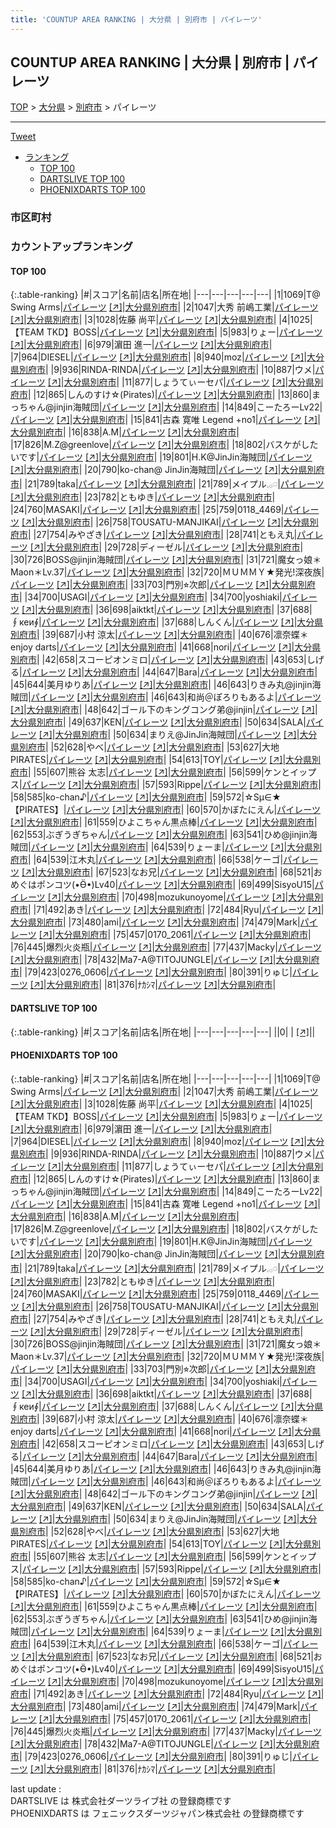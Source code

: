 ```yaml
---
title: 'COUNTUP AREA RANKING | 大分県 | 別府市 | パイレーツ'
---
```

## COUNTUP AREA RANKING | 大分県 | 別府市 | パイレーツ

[TOP](/darts/rank/) > [大分県](/darts/rank/大分県/) > [別府市](/darts/rank/大分県/別府市/) > パイレーツ

___

<a href="https://twitter.com/share?ref_src=twsrc%5Etfw" data-text="COUNTUP AREA RANKING | 大分県別府市パイレーツ" class="twitter-share-button" data-hashtags="DARTSLIVE,PHOENIXDARTS,darts,ダーツ" data-show-count="false">Tweet</a>

* [ランキング](#カウントアップランキング)
    * [TOP 100](#top-100)
    * [DARTSLIVE TOP 100](#dartslive-top-100)
    * [PHOENIXDARTS TOP 100](#phoenixdarts-top-100)

### 市区町村

<ul>

</ul>

### カウントアップランキング

#### TOP 100



{:.table-ranking}
|#|スコア|名前|店名|所在地|
|---|---|---|---|---|
|1|1069|<span class="rank-name-pd">T@ Swing Arms</span>|<a href="/darts/rank/shops/8007.html">パイレーツ</a> <a href="https://vs.phoenixdarts.com/jp/shop/shopDetailInfo/s_8007?s_seq=8007">[↗]</a>|<a href="/darts/rank/大分県/別府市">大分県別府市</a>|
|2|1047|<span class="rank-name-pd">大秀  前嶋工業</span>|<a href="/darts/rank/shops/8007.html">パイレーツ</a> <a href="https://vs.phoenixdarts.com/jp/shop/shopDetailInfo/s_8007?s_seq=8007">[↗]</a>|<a href="/darts/rank/大分県/別府市">大分県別府市</a>|
|3|1028|<span class="rank-name-pd">佐藤 尚平</span>|<a href="/darts/rank/shops/8007.html">パイレーツ</a> <a href="https://vs.phoenixdarts.com/jp/shop/shopDetailInfo/s_8007?s_seq=8007">[↗]</a>|<a href="/darts/rank/大分県/別府市">大分県別府市</a>|
|4|1025|<span class="rank-name-pd">【TEAM TKD】BOSS</span>|<a href="/darts/rank/shops/8007.html">パイレーツ</a> <a href="https://vs.phoenixdarts.com/jp/shop/shopDetailInfo/s_8007?s_seq=8007">[↗]</a>|<a href="/darts/rank/大分県/別府市">大分県別府市</a>|
|5|983|<span class="rank-name-pd">りょー</span>|<a href="/darts/rank/shops/8007.html">パイレーツ</a> <a href="https://vs.phoenixdarts.com/jp/shop/shopDetailInfo/s_8007?s_seq=8007">[↗]</a>|<a href="/darts/rank/大分県/別府市">大分県別府市</a>|
|6|979|<span class="rank-name-pd"><span class="pro-icon-pd"></span>濵田 進一</span>|<a href="/darts/rank/shops/8007.html">パイレーツ</a> <a href="https://vs.phoenixdarts.com/jp/shop/shopDetailInfo/s_8007?s_seq=8007">[↗]</a>|<a href="/darts/rank/大分県/別府市">大分県別府市</a>|
|7|964|<span class="rank-name-pd">DIESEL</span>|<a href="/darts/rank/shops/8007.html">パイレーツ</a> <a href="https://vs.phoenixdarts.com/jp/shop/shopDetailInfo/s_8007?s_seq=8007">[↗]</a>|<a href="/darts/rank/大分県/別府市">大分県別府市</a>|
|8|940|<span class="rank-name-pd">moz</span>|<a href="/darts/rank/shops/8007.html">パイレーツ</a> <a href="https://vs.phoenixdarts.com/jp/shop/shopDetailInfo/s_8007?s_seq=8007">[↗]</a>|<a href="/darts/rank/大分県/別府市">大分県別府市</a>|
|9|936|<span class="rank-name-pd">RINDA-RINDA</span>|<a href="/darts/rank/shops/8007.html">パイレーツ</a> <a href="https://vs.phoenixdarts.com/jp/shop/shopDetailInfo/s_8007?s_seq=8007">[↗]</a>|<a href="/darts/rank/大分県/別府市">大分県別府市</a>|
|10|887|<span class="rank-name-pd">ウメ</span>|<a href="/darts/rank/shops/8007.html">パイレーツ</a> <a href="https://vs.phoenixdarts.com/jp/shop/shopDetailInfo/s_8007?s_seq=8007">[↗]</a>|<a href="/darts/rank/大分県/別府市">大分県別府市</a>|
|11|877|<span class="rank-name-pd">しょうてぃーセパ</span>|<a href="/darts/rank/shops/8007.html">パイレーツ</a> <a href="https://vs.phoenixdarts.com/jp/shop/shopDetailInfo/s_8007?s_seq=8007">[↗]</a>|<a href="/darts/rank/大分県/別府市">大分県別府市</a>|
|12|865|<span class="rank-name-pd">しんのすけ☆(Pirates)</span>|<a href="/darts/rank/shops/8007.html">パイレーツ</a> <a href="https://vs.phoenixdarts.com/jp/shop/shopDetailInfo/s_8007?s_seq=8007">[↗]</a>|<a href="/darts/rank/大分県/別府市">大分県別府市</a>|
|13|860|<span class="rank-name-pd">まっちゃん@jinjin海賊団</span>|<a href="/darts/rank/shops/8007.html">パイレーツ</a> <a href="https://vs.phoenixdarts.com/jp/shop/shopDetailInfo/s_8007?s_seq=8007">[↗]</a>|<a href="/darts/rank/大分県/別府市">大分県別府市</a>|
|14|849|<span class="rank-name-pd">こーたろーLv22</span>|<a href="/darts/rank/shops/8007.html">パイレーツ</a> <a href="https://vs.phoenixdarts.com/jp/shop/shopDetailInfo/s_8007?s_seq=8007">[↗]</a>|<a href="/darts/rank/大分県/別府市">大分県別府市</a>|
|15|841|<span class="rank-name-pd">古森 寛唯  Legend +no1</span>|<a href="/darts/rank/shops/8007.html">パイレーツ</a> <a href="https://vs.phoenixdarts.com/jp/shop/shopDetailInfo/s_8007?s_seq=8007">[↗]</a>|<a href="/darts/rank/大分県/別府市">大分県別府市</a>|
|16|838|<span class="rank-name-pd">A.M</span>|<a href="/darts/rank/shops/8007.html">パイレーツ</a> <a href="https://vs.phoenixdarts.com/jp/shop/shopDetailInfo/s_8007?s_seq=8007">[↗]</a>|<a href="/darts/rank/大分県/別府市">大分県別府市</a>|
|17|826|<span class="rank-name-pd">M.Z@greenlove</span>|<a href="/darts/rank/shops/8007.html">パイレーツ</a> <a href="https://vs.phoenixdarts.com/jp/shop/shopDetailInfo/s_8007?s_seq=8007">[↗]</a>|<a href="/darts/rank/大分県/別府市">大分県別府市</a>|
|18|802|<span class="rank-name-pd">バスケがしたいです</span>|<a href="/darts/rank/shops/8007.html">パイレーツ</a> <a href="https://vs.phoenixdarts.com/jp/shop/shopDetailInfo/s_8007?s_seq=8007">[↗]</a>|<a href="/darts/rank/大分県/別府市">大分県別府市</a>|
|19|801|<span class="rank-name-pd">H.K@JinJin海賊団</span>|<a href="/darts/rank/shops/8007.html">パイレーツ</a> <a href="https://vs.phoenixdarts.com/jp/shop/shopDetailInfo/s_8007?s_seq=8007">[↗]</a>|<a href="/darts/rank/大分県/別府市">大分県別府市</a>|
|20|790|<span class="rank-name-pd">ko-chan@ JinJin海賊団</span>|<a href="/darts/rank/shops/8007.html">パイレーツ</a> <a href="https://vs.phoenixdarts.com/jp/shop/shopDetailInfo/s_8007?s_seq=8007">[↗]</a>|<a href="/darts/rank/大分県/別府市">大分県別府市</a>|
|21|789|<span class="rank-name-pd">taka</span>|<a href="/darts/rank/shops/8007.html">パイレーツ</a> <a href="https://vs.phoenixdarts.com/jp/shop/shopDetailInfo/s_8007?s_seq=8007">[↗]</a>|<a href="/darts/rank/大分県/別府市">大分県別府市</a>|
|21|789|<span class="rank-name-pd">メイプル𓈒𓂂𓏸</span>|<a href="/darts/rank/shops/8007.html">パイレーツ</a> <a href="https://vs.phoenixdarts.com/jp/shop/shopDetailInfo/s_8007?s_seq=8007">[↗]</a>|<a href="/darts/rank/大分県/別府市">大分県別府市</a>|
|23|782|<span class="rank-name-pd">ともゆき</span>|<a href="/darts/rank/shops/8007.html">パイレーツ</a> <a href="https://vs.phoenixdarts.com/jp/shop/shopDetailInfo/s_8007?s_seq=8007">[↗]</a>|<a href="/darts/rank/大分県/別府市">大分県別府市</a>|
|24|760|<span class="rank-name-pd">MASAKI</span>|<a href="/darts/rank/shops/8007.html">パイレーツ</a> <a href="https://vs.phoenixdarts.com/jp/shop/shopDetailInfo/s_8007?s_seq=8007">[↗]</a>|<a href="/darts/rank/大分県/別府市">大分県別府市</a>|
|25|759|<span class="rank-name-pd">0118_4469</span>|<a href="/darts/rank/shops/8007.html">パイレーツ</a> <a href="https://vs.phoenixdarts.com/jp/shop/shopDetailInfo/s_8007?s_seq=8007">[↗]</a>|<a href="/darts/rank/大分県/別府市">大分県別府市</a>|
|26|758|<span class="rank-name-pd">TOUSATU-MANJIKAI</span>|<a href="/darts/rank/shops/8007.html">パイレーツ</a> <a href="https://vs.phoenixdarts.com/jp/shop/shopDetailInfo/s_8007?s_seq=8007">[↗]</a>|<a href="/darts/rank/大分県/別府市">大分県別府市</a>|
|27|754|<span class="rank-name-pd">みやざき</span>|<a href="/darts/rank/shops/8007.html">パイレーツ</a> <a href="https://vs.phoenixdarts.com/jp/shop/shopDetailInfo/s_8007?s_seq=8007">[↗]</a>|<a href="/darts/rank/大分県/別府市">大分県別府市</a>|
|28|741|<span class="rank-name-pd">ともえ丸</span>|<a href="/darts/rank/shops/8007.html">パイレーツ</a> <a href="https://vs.phoenixdarts.com/jp/shop/shopDetailInfo/s_8007?s_seq=8007">[↗]</a>|<a href="/darts/rank/大分県/別府市">大分県別府市</a>|
|29|728|<span class="rank-name-pd">ディーゼル</span>|<a href="/darts/rank/shops/8007.html">パイレーツ</a> <a href="https://vs.phoenixdarts.com/jp/shop/shopDetailInfo/s_8007?s_seq=8007">[↗]</a>|<a href="/darts/rank/大分県/別府市">大分県別府市</a>|
|30|726|<span class="rank-name-pd">BOSS@jinjin海賊団</span>|<a href="/darts/rank/shops/8007.html">パイレーツ</a> <a href="https://vs.phoenixdarts.com/jp/shop/shopDetailInfo/s_8007?s_seq=8007">[↗]</a>|<a href="/darts/rank/大分県/別府市">大分県別府市</a>|
|31|721|<span class="rank-name-pd">魔女っ娘＊Maon＊Lv.37</span>|<a href="/darts/rank/shops/8007.html">パイレーツ</a> <a href="https://vs.phoenixdarts.com/jp/shop/shopDetailInfo/s_8007?s_seq=8007">[↗]</a>|<a href="/darts/rank/大分県/別府市">大分県別府市</a>|
|32|720|<span class="rank-name-pd">ＭＵＭＭＹ★発光!深夜族</span>|<a href="/darts/rank/shops/8007.html">パイレーツ</a> <a href="https://vs.phoenixdarts.com/jp/shop/shopDetailInfo/s_8007?s_seq=8007">[↗]</a>|<a href="/darts/rank/大分県/別府市">大分県別府市</a>|
|33|703|<span class="rank-name-pd">門別⭐︎次郎</span>|<a href="/darts/rank/shops/8007.html">パイレーツ</a> <a href="https://vs.phoenixdarts.com/jp/shop/shopDetailInfo/s_8007?s_seq=8007">[↗]</a>|<a href="/darts/rank/大分県/別府市">大分県別府市</a>|
|34|700|<span class="rank-name-pd">USAGI</span>|<a href="/darts/rank/shops/8007.html">パイレーツ</a> <a href="https://vs.phoenixdarts.com/jp/shop/shopDetailInfo/s_8007?s_seq=8007">[↗]</a>|<a href="/darts/rank/大分県/別府市">大分県別府市</a>|
|34|700|<span class="rank-name-pd">yoshiaki</span>|<a href="/darts/rank/shops/8007.html">パイレーツ</a> <a href="https://vs.phoenixdarts.com/jp/shop/shopDetailInfo/s_8007?s_seq=8007">[↗]</a>|<a href="/darts/rank/大分県/別府市">大分県別府市</a>|
|36|698|<span class="rank-name-pd">aiktkt</span>|<a href="/darts/rank/shops/8007.html">パイレーツ</a> <a href="https://vs.phoenixdarts.com/jp/shop/shopDetailInfo/s_8007?s_seq=8007">[↗]</a>|<a href="/darts/rank/大分県/別府市">大分県別府市</a>|
|37|688|<span class="rank-name-pd">∮кеи∮</span>|<a href="/darts/rank/shops/8007.html">パイレーツ</a> <a href="https://vs.phoenixdarts.com/jp/shop/shopDetailInfo/s_8007?s_seq=8007">[↗]</a>|<a href="/darts/rank/大分県/別府市">大分県別府市</a>|
|37|688|<span class="rank-name-pd">しんくん</span>|<a href="/darts/rank/shops/8007.html">パイレーツ</a> <a href="https://vs.phoenixdarts.com/jp/shop/shopDetailInfo/s_8007?s_seq=8007">[↗]</a>|<a href="/darts/rank/大分県/別府市">大分県別府市</a>|
|39|687|<span class="rank-name-pd">小村 涼太</span>|<a href="/darts/rank/shops/8007.html">パイレーツ</a> <a href="https://vs.phoenixdarts.com/jp/shop/shopDetailInfo/s_8007?s_seq=8007">[↗]</a>|<a href="/darts/rank/大分県/別府市">大分県別府市</a>|
|40|676|<span class="rank-name-pd">凛奈蝶＊enjoy darts</span>|<a href="/darts/rank/shops/8007.html">パイレーツ</a> <a href="https://vs.phoenixdarts.com/jp/shop/shopDetailInfo/s_8007?s_seq=8007">[↗]</a>|<a href="/darts/rank/大分県/別府市">大分県別府市</a>|
|41|668|<span class="rank-name-pd">nori</span>|<a href="/darts/rank/shops/8007.html">パイレーツ</a> <a href="https://vs.phoenixdarts.com/jp/shop/shopDetailInfo/s_8007?s_seq=8007">[↗]</a>|<a href="/darts/rank/大分県/別府市">大分県別府市</a>|
|42|658|<span class="rank-name-pd">スコーピオンミロ</span>|<a href="/darts/rank/shops/8007.html">パイレーツ</a> <a href="https://vs.phoenixdarts.com/jp/shop/shopDetailInfo/s_8007?s_seq=8007">[↗]</a>|<a href="/darts/rank/大分県/別府市">大分県別府市</a>|
|43|653|<span class="rank-name-pd">しげる</span>|<a href="/darts/rank/shops/8007.html">パイレーツ</a> <a href="https://vs.phoenixdarts.com/jp/shop/shopDetailInfo/s_8007?s_seq=8007">[↗]</a>|<a href="/darts/rank/大分県/別府市">大分県別府市</a>|
|44|647|<span class="rank-name-pd">Bara</span>|<a href="/darts/rank/shops/8007.html">パイレーツ</a> <a href="https://vs.phoenixdarts.com/jp/shop/shopDetailInfo/s_8007?s_seq=8007">[↗]</a>|<a href="/darts/rank/大分県/別府市">大分県別府市</a>|
|45|644|<span class="rank-name-pd">美月ゆりあ</span>|<a href="/darts/rank/shops/8007.html">パイレーツ</a> <a href="https://vs.phoenixdarts.com/jp/shop/shopDetailInfo/s_8007?s_seq=8007">[↗]</a>|<a href="/darts/rank/大分県/別府市">大分県別府市</a>|
|46|643|<span class="rank-name-pd">りきみ丸@jinjin海賊団</span>|<a href="/darts/rank/shops/8007.html">パイレーツ</a> <a href="https://vs.phoenixdarts.com/jp/shop/shopDetailInfo/s_8007?s_seq=8007">[↗]</a>|<a href="/darts/rank/大分県/別府市">大分県別府市</a>|
|46|643|<span class="rank-name-pd">和尚＠ぽろりもあるよ</span>|<a href="/darts/rank/shops/8007.html">パイレーツ</a> <a href="https://vs.phoenixdarts.com/jp/shop/shopDetailInfo/s_8007?s_seq=8007">[↗]</a>|<a href="/darts/rank/大分県/別府市">大分県別府市</a>|
|48|642|<span class="rank-name-pd">ゴール下のキングコング弟@jinjin</span>|<a href="/darts/rank/shops/8007.html">パイレーツ</a> <a href="https://vs.phoenixdarts.com/jp/shop/shopDetailInfo/s_8007?s_seq=8007">[↗]</a>|<a href="/darts/rank/大分県/別府市">大分県別府市</a>|
|49|637|<span class="rank-name-pd">KEN</span>|<a href="/darts/rank/shops/8007.html">パイレーツ</a> <a href="https://vs.phoenixdarts.com/jp/shop/shopDetailInfo/s_8007?s_seq=8007">[↗]</a>|<a href="/darts/rank/大分県/別府市">大分県別府市</a>|
|50|634|<span class="rank-name-pd">SALA</span>|<a href="/darts/rank/shops/8007.html">パイレーツ</a> <a href="https://vs.phoenixdarts.com/jp/shop/shopDetailInfo/s_8007?s_seq=8007">[↗]</a>|<a href="/darts/rank/大分県/別府市">大分県別府市</a>|
|50|634|<span class="rank-name-pd">まりえ@JinJin海賊団</span>|<a href="/darts/rank/shops/8007.html">パイレーツ</a> <a href="https://vs.phoenixdarts.com/jp/shop/shopDetailInfo/s_8007?s_seq=8007">[↗]</a>|<a href="/darts/rank/大分県/別府市">大分県別府市</a>|
|52|628|<span class="rank-name-pd">やべ</span>|<a href="/darts/rank/shops/8007.html">パイレーツ</a> <a href="https://vs.phoenixdarts.com/jp/shop/shopDetailInfo/s_8007?s_seq=8007">[↗]</a>|<a href="/darts/rank/大分県/別府市">大分県別府市</a>|
|53|627|<span class="rank-name-pd">大地　PIRATES</span>|<a href="/darts/rank/shops/8007.html">パイレーツ</a> <a href="https://vs.phoenixdarts.com/jp/shop/shopDetailInfo/s_8007?s_seq=8007">[↗]</a>|<a href="/darts/rank/大分県/別府市">大分県別府市</a>|
|54|613|<span class="rank-name-pd">TOY</span>|<a href="/darts/rank/shops/8007.html">パイレーツ</a> <a href="https://vs.phoenixdarts.com/jp/shop/shopDetailInfo/s_8007?s_seq=8007">[↗]</a>|<a href="/darts/rank/大分県/別府市">大分県別府市</a>|
|55|607|<span class="rank-name-pd">熊谷 太志</span>|<a href="/darts/rank/shops/8007.html">パイレーツ</a> <a href="https://vs.phoenixdarts.com/jp/shop/shopDetailInfo/s_8007?s_seq=8007">[↗]</a>|<a href="/darts/rank/大分県/別府市">大分県別府市</a>|
|56|599|<span class="rank-name-pd">ケンとイップス</span>|<a href="/darts/rank/shops/8007.html">パイレーツ</a> <a href="https://vs.phoenixdarts.com/jp/shop/shopDetailInfo/s_8007?s_seq=8007">[↗]</a>|<a href="/darts/rank/大分県/別府市">大分県別府市</a>|
|57|593|<span class="rank-name-pd">Rippe</span>|<a href="/darts/rank/shops/8007.html">パイレーツ</a> <a href="https://vs.phoenixdarts.com/jp/shop/shopDetailInfo/s_8007?s_seq=8007">[↗]</a>|<a href="/darts/rank/大分県/別府市">大分県別府市</a>|
|58|585|<span class="rank-name-pd">ko-chan♪</span>|<a href="/darts/rank/shops/8007.html">パイレーツ</a> <a href="https://vs.phoenixdarts.com/jp/shop/shopDetailInfo/s_8007?s_seq=8007">[↗]</a>|<a href="/darts/rank/大分県/別府市">大分県別府市</a>|
|59|572|<span class="rank-name-pd">☆Sμ∈★【PIRATES】</span>|<a href="/darts/rank/shops/8007.html">パイレーツ</a> <a href="https://vs.phoenixdarts.com/jp/shop/shopDetailInfo/s_8007?s_seq=8007">[↗]</a>|<a href="/darts/rank/大分県/別府市">大分県別府市</a>|
|60|570|<span class="rank-name-pd">かぼたにえん</span>|<a href="/darts/rank/shops/8007.html">パイレーツ</a> <a href="https://vs.phoenixdarts.com/jp/shop/shopDetailInfo/s_8007?s_seq=8007">[↗]</a>|<a href="/darts/rank/大分県/別府市">大分県別府市</a>|
|61|559|<span class="rank-name-pd">ひよこちゃん黒点棒</span>|<a href="/darts/rank/shops/8007.html">パイレーツ</a> <a href="https://vs.phoenixdarts.com/jp/shop/shopDetailInfo/s_8007?s_seq=8007">[↗]</a>|<a href="/darts/rank/大分県/別府市">大分県別府市</a>|
|62|553|<span class="rank-name-pd">ぶぎうぎちゃん</span>|<a href="/darts/rank/shops/8007.html">パイレーツ</a> <a href="https://vs.phoenixdarts.com/jp/shop/shopDetailInfo/s_8007?s_seq=8007">[↗]</a>|<a href="/darts/rank/大分県/別府市">大分県別府市</a>|
|63|541|<span class="rank-name-pd">ひめ@jinjin海賊団</span>|<a href="/darts/rank/shops/8007.html">パイレーツ</a> <a href="https://vs.phoenixdarts.com/jp/shop/shopDetailInfo/s_8007?s_seq=8007">[↗]</a>|<a href="/darts/rank/大分県/別府市">大分県別府市</a>|
|64|539|<span class="rank-name-pd">りょーま</span>|<a href="/darts/rank/shops/8007.html">パイレーツ</a> <a href="https://vs.phoenixdarts.com/jp/shop/shopDetailInfo/s_8007?s_seq=8007">[↗]</a>|<a href="/darts/rank/大分県/別府市">大分県別府市</a>|
|64|539|<span class="rank-name-pd">江木丸</span>|<a href="/darts/rank/shops/8007.html">パイレーツ</a> <a href="https://vs.phoenixdarts.com/jp/shop/shopDetailInfo/s_8007?s_seq=8007">[↗]</a>|<a href="/darts/rank/大分県/別府市">大分県別府市</a>|
|66|538|<span class="rank-name-pd">ケーゴ</span>|<a href="/darts/rank/shops/8007.html">パイレーツ</a> <a href="https://vs.phoenixdarts.com/jp/shop/shopDetailInfo/s_8007?s_seq=8007">[↗]</a>|<a href="/darts/rank/大分県/別府市">大分県別府市</a>|
|67|523|<span class="rank-name-pd">なお兄</span>|<a href="/darts/rank/shops/8007.html">パイレーツ</a> <a href="https://vs.phoenixdarts.com/jp/shop/shopDetailInfo/s_8007?s_seq=8007">[↗]</a>|<a href="/darts/rank/大分県/別府市">大分県別府市</a>|
|68|521|<span class="rank-name-pd">おめぐはポンコツ(•Ӫ•)Lv40</span>|<a href="/darts/rank/shops/8007.html">パイレーツ</a> <a href="https://vs.phoenixdarts.com/jp/shop/shopDetailInfo/s_8007?s_seq=8007">[↗]</a>|<a href="/darts/rank/大分県/別府市">大分県別府市</a>|
|69|499|<span class="rank-name-pd">SisyoU15</span>|<a href="/darts/rank/shops/8007.html">パイレーツ</a> <a href="https://vs.phoenixdarts.com/jp/shop/shopDetailInfo/s_8007?s_seq=8007">[↗]</a>|<a href="/darts/rank/大分県/別府市">大分県別府市</a>|
|70|498|<span class="rank-name-pd">mozukunoyome</span>|<a href="/darts/rank/shops/8007.html">パイレーツ</a> <a href="https://vs.phoenixdarts.com/jp/shop/shopDetailInfo/s_8007?s_seq=8007">[↗]</a>|<a href="/darts/rank/大分県/別府市">大分県別府市</a>|
|71|492|<span class="rank-name-pd">あき</span>|<a href="/darts/rank/shops/8007.html">パイレーツ</a> <a href="https://vs.phoenixdarts.com/jp/shop/shopDetailInfo/s_8007?s_seq=8007">[↗]</a>|<a href="/darts/rank/大分県/別府市">大分県別府市</a>|
|72|484|<span class="rank-name-pd">Ryu</span>|<a href="/darts/rank/shops/8007.html">パイレーツ</a> <a href="https://vs.phoenixdarts.com/jp/shop/shopDetailInfo/s_8007?s_seq=8007">[↗]</a>|<a href="/darts/rank/大分県/別府市">大分県別府市</a>|
|73|480|<span class="rank-name-pd">ami</span>|<a href="/darts/rank/shops/8007.html">パイレーツ</a> <a href="https://vs.phoenixdarts.com/jp/shop/shopDetailInfo/s_8007?s_seq=8007">[↗]</a>|<a href="/darts/rank/大分県/別府市">大分県別府市</a>|
|74|479|<span class="rank-name-pd">Mark</span>|<a href="/darts/rank/shops/8007.html">パイレーツ</a> <a href="https://vs.phoenixdarts.com/jp/shop/shopDetailInfo/s_8007?s_seq=8007">[↗]</a>|<a href="/darts/rank/大分県/別府市">大分県別府市</a>|
|75|457|<span class="rank-name-pd">0170_2061</span>|<a href="/darts/rank/shops/8007.html">パイレーツ</a> <a href="https://vs.phoenixdarts.com/jp/shop/shopDetailInfo/s_8007?s_seq=8007">[↗]</a>|<a href="/darts/rank/大分県/別府市">大分県別府市</a>|
|76|445|<span class="rank-name-pd">爆烈火炎瓶</span>|<a href="/darts/rank/shops/8007.html">パイレーツ</a> <a href="https://vs.phoenixdarts.com/jp/shop/shopDetailInfo/s_8007?s_seq=8007">[↗]</a>|<a href="/darts/rank/大分県/別府市">大分県別府市</a>|
|77|437|<span class="rank-name-pd">Macky</span>|<a href="/darts/rank/shops/8007.html">パイレーツ</a> <a href="https://vs.phoenixdarts.com/jp/shop/shopDetailInfo/s_8007?s_seq=8007">[↗]</a>|<a href="/darts/rank/大分県/別府市">大分県別府市</a>|
|78|432|<span class="rank-name-pd">Ma7-A@TITOJUNGLE</span>|<a href="/darts/rank/shops/8007.html">パイレーツ</a> <a href="https://vs.phoenixdarts.com/jp/shop/shopDetailInfo/s_8007?s_seq=8007">[↗]</a>|<a href="/darts/rank/大分県/別府市">大分県別府市</a>|
|79|423|<span class="rank-name-pd">0276_0606</span>|<a href="/darts/rank/shops/8007.html">パイレーツ</a> <a href="https://vs.phoenixdarts.com/jp/shop/shopDetailInfo/s_8007?s_seq=8007">[↗]</a>|<a href="/darts/rank/大分県/別府市">大分県別府市</a>|
|80|391|<span class="rank-name-pd">りゅじ</span>|<a href="/darts/rank/shops/8007.html">パイレーツ</a> <a href="https://vs.phoenixdarts.com/jp/shop/shopDetailInfo/s_8007?s_seq=8007">[↗]</a>|<a href="/darts/rank/大分県/別府市">大分県別府市</a>|
|81|376|<span class="rank-name-pd">ﾅｶｼﾏ</span>|<a href="/darts/rank/shops/8007.html">パイレーツ</a> <a href="https://vs.phoenixdarts.com/jp/shop/shopDetailInfo/s_8007?s_seq=8007">[↗]</a>|<a href="/darts/rank/大分県/別府市">大分県別府市</a>|


#### DARTSLIVE TOP 100



{:.table-ranking}
|#|スコア|名前|店名|所在地|
|---|---|---|---|---|
||0|<span class="rank-name-dl"> </span>|<a href="/darts/rank/shops/.html"></a> <a href="">[↗]</a>|<a href="/darts/rank//"></a>|


#### PHOENIXDARTS TOP 100



{:.table-ranking}
|#|スコア|名前|店名|所在地|
|---|---|---|---|---|
|1|1069|<span class="rank-name-pd">T@ Swing Arms</span>|<a href="/darts/rank/shops/8007.html">パイレーツ</a> <a href="https://vs.phoenixdarts.com/jp/shop/shopDetailInfo/s_8007?s_seq=8007">[↗]</a>|<a href="/darts/rank/大分県/別府市">大分県別府市</a>|
|2|1047|<span class="rank-name-pd">大秀  前嶋工業</span>|<a href="/darts/rank/shops/8007.html">パイレーツ</a> <a href="https://vs.phoenixdarts.com/jp/shop/shopDetailInfo/s_8007?s_seq=8007">[↗]</a>|<a href="/darts/rank/大分県/別府市">大分県別府市</a>|
|3|1028|<span class="rank-name-pd">佐藤 尚平</span>|<a href="/darts/rank/shops/8007.html">パイレーツ</a> <a href="https://vs.phoenixdarts.com/jp/shop/shopDetailInfo/s_8007?s_seq=8007">[↗]</a>|<a href="/darts/rank/大分県/別府市">大分県別府市</a>|
|4|1025|<span class="rank-name-pd">【TEAM TKD】BOSS</span>|<a href="/darts/rank/shops/8007.html">パイレーツ</a> <a href="https://vs.phoenixdarts.com/jp/shop/shopDetailInfo/s_8007?s_seq=8007">[↗]</a>|<a href="/darts/rank/大分県/別府市">大分県別府市</a>|
|5|983|<span class="rank-name-pd">りょー</span>|<a href="/darts/rank/shops/8007.html">パイレーツ</a> <a href="https://vs.phoenixdarts.com/jp/shop/shopDetailInfo/s_8007?s_seq=8007">[↗]</a>|<a href="/darts/rank/大分県/別府市">大分県別府市</a>|
|6|979|<span class="rank-name-pd"><span class="pro-icon-pd"></span>濵田 進一</span>|<a href="/darts/rank/shops/8007.html">パイレーツ</a> <a href="https://vs.phoenixdarts.com/jp/shop/shopDetailInfo/s_8007?s_seq=8007">[↗]</a>|<a href="/darts/rank/大分県/別府市">大分県別府市</a>|
|7|964|<span class="rank-name-pd">DIESEL</span>|<a href="/darts/rank/shops/8007.html">パイレーツ</a> <a href="https://vs.phoenixdarts.com/jp/shop/shopDetailInfo/s_8007?s_seq=8007">[↗]</a>|<a href="/darts/rank/大分県/別府市">大分県別府市</a>|
|8|940|<span class="rank-name-pd">moz</span>|<a href="/darts/rank/shops/8007.html">パイレーツ</a> <a href="https://vs.phoenixdarts.com/jp/shop/shopDetailInfo/s_8007?s_seq=8007">[↗]</a>|<a href="/darts/rank/大分県/別府市">大分県別府市</a>|
|9|936|<span class="rank-name-pd">RINDA-RINDA</span>|<a href="/darts/rank/shops/8007.html">パイレーツ</a> <a href="https://vs.phoenixdarts.com/jp/shop/shopDetailInfo/s_8007?s_seq=8007">[↗]</a>|<a href="/darts/rank/大分県/別府市">大分県別府市</a>|
|10|887|<span class="rank-name-pd">ウメ</span>|<a href="/darts/rank/shops/8007.html">パイレーツ</a> <a href="https://vs.phoenixdarts.com/jp/shop/shopDetailInfo/s_8007?s_seq=8007">[↗]</a>|<a href="/darts/rank/大分県/別府市">大分県別府市</a>|
|11|877|<span class="rank-name-pd">しょうてぃーセパ</span>|<a href="/darts/rank/shops/8007.html">パイレーツ</a> <a href="https://vs.phoenixdarts.com/jp/shop/shopDetailInfo/s_8007?s_seq=8007">[↗]</a>|<a href="/darts/rank/大分県/別府市">大分県別府市</a>|
|12|865|<span class="rank-name-pd">しんのすけ☆(Pirates)</span>|<a href="/darts/rank/shops/8007.html">パイレーツ</a> <a href="https://vs.phoenixdarts.com/jp/shop/shopDetailInfo/s_8007?s_seq=8007">[↗]</a>|<a href="/darts/rank/大分県/別府市">大分県別府市</a>|
|13|860|<span class="rank-name-pd">まっちゃん@jinjin海賊団</span>|<a href="/darts/rank/shops/8007.html">パイレーツ</a> <a href="https://vs.phoenixdarts.com/jp/shop/shopDetailInfo/s_8007?s_seq=8007">[↗]</a>|<a href="/darts/rank/大分県/別府市">大分県別府市</a>|
|14|849|<span class="rank-name-pd">こーたろーLv22</span>|<a href="/darts/rank/shops/8007.html">パイレーツ</a> <a href="https://vs.phoenixdarts.com/jp/shop/shopDetailInfo/s_8007?s_seq=8007">[↗]</a>|<a href="/darts/rank/大分県/別府市">大分県別府市</a>|
|15|841|<span class="rank-name-pd">古森 寛唯  Legend +no1</span>|<a href="/darts/rank/shops/8007.html">パイレーツ</a> <a href="https://vs.phoenixdarts.com/jp/shop/shopDetailInfo/s_8007?s_seq=8007">[↗]</a>|<a href="/darts/rank/大分県/別府市">大分県別府市</a>|
|16|838|<span class="rank-name-pd">A.M</span>|<a href="/darts/rank/shops/8007.html">パイレーツ</a> <a href="https://vs.phoenixdarts.com/jp/shop/shopDetailInfo/s_8007?s_seq=8007">[↗]</a>|<a href="/darts/rank/大分県/別府市">大分県別府市</a>|
|17|826|<span class="rank-name-pd">M.Z@greenlove</span>|<a href="/darts/rank/shops/8007.html">パイレーツ</a> <a href="https://vs.phoenixdarts.com/jp/shop/shopDetailInfo/s_8007?s_seq=8007">[↗]</a>|<a href="/darts/rank/大分県/別府市">大分県別府市</a>|
|18|802|<span class="rank-name-pd">バスケがしたいです</span>|<a href="/darts/rank/shops/8007.html">パイレーツ</a> <a href="https://vs.phoenixdarts.com/jp/shop/shopDetailInfo/s_8007?s_seq=8007">[↗]</a>|<a href="/darts/rank/大分県/別府市">大分県別府市</a>|
|19|801|<span class="rank-name-pd">H.K@JinJin海賊団</span>|<a href="/darts/rank/shops/8007.html">パイレーツ</a> <a href="https://vs.phoenixdarts.com/jp/shop/shopDetailInfo/s_8007?s_seq=8007">[↗]</a>|<a href="/darts/rank/大分県/別府市">大分県別府市</a>|
|20|790|<span class="rank-name-pd">ko-chan@ JinJin海賊団</span>|<a href="/darts/rank/shops/8007.html">パイレーツ</a> <a href="https://vs.phoenixdarts.com/jp/shop/shopDetailInfo/s_8007?s_seq=8007">[↗]</a>|<a href="/darts/rank/大分県/別府市">大分県別府市</a>|
|21|789|<span class="rank-name-pd">taka</span>|<a href="/darts/rank/shops/8007.html">パイレーツ</a> <a href="https://vs.phoenixdarts.com/jp/shop/shopDetailInfo/s_8007?s_seq=8007">[↗]</a>|<a href="/darts/rank/大分県/別府市">大分県別府市</a>|
|21|789|<span class="rank-name-pd">メイプル𓈒𓂂𓏸</span>|<a href="/darts/rank/shops/8007.html">パイレーツ</a> <a href="https://vs.phoenixdarts.com/jp/shop/shopDetailInfo/s_8007?s_seq=8007">[↗]</a>|<a href="/darts/rank/大分県/別府市">大分県別府市</a>|
|23|782|<span class="rank-name-pd">ともゆき</span>|<a href="/darts/rank/shops/8007.html">パイレーツ</a> <a href="https://vs.phoenixdarts.com/jp/shop/shopDetailInfo/s_8007?s_seq=8007">[↗]</a>|<a href="/darts/rank/大分県/別府市">大分県別府市</a>|
|24|760|<span class="rank-name-pd">MASAKI</span>|<a href="/darts/rank/shops/8007.html">パイレーツ</a> <a href="https://vs.phoenixdarts.com/jp/shop/shopDetailInfo/s_8007?s_seq=8007">[↗]</a>|<a href="/darts/rank/大分県/別府市">大分県別府市</a>|
|25|759|<span class="rank-name-pd">0118_4469</span>|<a href="/darts/rank/shops/8007.html">パイレーツ</a> <a href="https://vs.phoenixdarts.com/jp/shop/shopDetailInfo/s_8007?s_seq=8007">[↗]</a>|<a href="/darts/rank/大分県/別府市">大分県別府市</a>|
|26|758|<span class="rank-name-pd">TOUSATU-MANJIKAI</span>|<a href="/darts/rank/shops/8007.html">パイレーツ</a> <a href="https://vs.phoenixdarts.com/jp/shop/shopDetailInfo/s_8007?s_seq=8007">[↗]</a>|<a href="/darts/rank/大分県/別府市">大分県別府市</a>|
|27|754|<span class="rank-name-pd">みやざき</span>|<a href="/darts/rank/shops/8007.html">パイレーツ</a> <a href="https://vs.phoenixdarts.com/jp/shop/shopDetailInfo/s_8007?s_seq=8007">[↗]</a>|<a href="/darts/rank/大分県/別府市">大分県別府市</a>|
|28|741|<span class="rank-name-pd">ともえ丸</span>|<a href="/darts/rank/shops/8007.html">パイレーツ</a> <a href="https://vs.phoenixdarts.com/jp/shop/shopDetailInfo/s_8007?s_seq=8007">[↗]</a>|<a href="/darts/rank/大分県/別府市">大分県別府市</a>|
|29|728|<span class="rank-name-pd">ディーゼル</span>|<a href="/darts/rank/shops/8007.html">パイレーツ</a> <a href="https://vs.phoenixdarts.com/jp/shop/shopDetailInfo/s_8007?s_seq=8007">[↗]</a>|<a href="/darts/rank/大分県/別府市">大分県別府市</a>|
|30|726|<span class="rank-name-pd">BOSS@jinjin海賊団</span>|<a href="/darts/rank/shops/8007.html">パイレーツ</a> <a href="https://vs.phoenixdarts.com/jp/shop/shopDetailInfo/s_8007?s_seq=8007">[↗]</a>|<a href="/darts/rank/大分県/別府市">大分県別府市</a>|
|31|721|<span class="rank-name-pd">魔女っ娘＊Maon＊Lv.37</span>|<a href="/darts/rank/shops/8007.html">パイレーツ</a> <a href="https://vs.phoenixdarts.com/jp/shop/shopDetailInfo/s_8007?s_seq=8007">[↗]</a>|<a href="/darts/rank/大分県/別府市">大分県別府市</a>|
|32|720|<span class="rank-name-pd">ＭＵＭＭＹ★発光!深夜族</span>|<a href="/darts/rank/shops/8007.html">パイレーツ</a> <a href="https://vs.phoenixdarts.com/jp/shop/shopDetailInfo/s_8007?s_seq=8007">[↗]</a>|<a href="/darts/rank/大分県/別府市">大分県別府市</a>|
|33|703|<span class="rank-name-pd">門別⭐︎次郎</span>|<a href="/darts/rank/shops/8007.html">パイレーツ</a> <a href="https://vs.phoenixdarts.com/jp/shop/shopDetailInfo/s_8007?s_seq=8007">[↗]</a>|<a href="/darts/rank/大分県/別府市">大分県別府市</a>|
|34|700|<span class="rank-name-pd">USAGI</span>|<a href="/darts/rank/shops/8007.html">パイレーツ</a> <a href="https://vs.phoenixdarts.com/jp/shop/shopDetailInfo/s_8007?s_seq=8007">[↗]</a>|<a href="/darts/rank/大分県/別府市">大分県別府市</a>|
|34|700|<span class="rank-name-pd">yoshiaki</span>|<a href="/darts/rank/shops/8007.html">パイレーツ</a> <a href="https://vs.phoenixdarts.com/jp/shop/shopDetailInfo/s_8007?s_seq=8007">[↗]</a>|<a href="/darts/rank/大分県/別府市">大分県別府市</a>|
|36|698|<span class="rank-name-pd">aiktkt</span>|<a href="/darts/rank/shops/8007.html">パイレーツ</a> <a href="https://vs.phoenixdarts.com/jp/shop/shopDetailInfo/s_8007?s_seq=8007">[↗]</a>|<a href="/darts/rank/大分県/別府市">大分県別府市</a>|
|37|688|<span class="rank-name-pd">∮кеи∮</span>|<a href="/darts/rank/shops/8007.html">パイレーツ</a> <a href="https://vs.phoenixdarts.com/jp/shop/shopDetailInfo/s_8007?s_seq=8007">[↗]</a>|<a href="/darts/rank/大分県/別府市">大分県別府市</a>|
|37|688|<span class="rank-name-pd">しんくん</span>|<a href="/darts/rank/shops/8007.html">パイレーツ</a> <a href="https://vs.phoenixdarts.com/jp/shop/shopDetailInfo/s_8007?s_seq=8007">[↗]</a>|<a href="/darts/rank/大分県/別府市">大分県別府市</a>|
|39|687|<span class="rank-name-pd">小村 涼太</span>|<a href="/darts/rank/shops/8007.html">パイレーツ</a> <a href="https://vs.phoenixdarts.com/jp/shop/shopDetailInfo/s_8007?s_seq=8007">[↗]</a>|<a href="/darts/rank/大分県/別府市">大分県別府市</a>|
|40|676|<span class="rank-name-pd">凛奈蝶＊enjoy darts</span>|<a href="/darts/rank/shops/8007.html">パイレーツ</a> <a href="https://vs.phoenixdarts.com/jp/shop/shopDetailInfo/s_8007?s_seq=8007">[↗]</a>|<a href="/darts/rank/大分県/別府市">大分県別府市</a>|
|41|668|<span class="rank-name-pd">nori</span>|<a href="/darts/rank/shops/8007.html">パイレーツ</a> <a href="https://vs.phoenixdarts.com/jp/shop/shopDetailInfo/s_8007?s_seq=8007">[↗]</a>|<a href="/darts/rank/大分県/別府市">大分県別府市</a>|
|42|658|<span class="rank-name-pd">スコーピオンミロ</span>|<a href="/darts/rank/shops/8007.html">パイレーツ</a> <a href="https://vs.phoenixdarts.com/jp/shop/shopDetailInfo/s_8007?s_seq=8007">[↗]</a>|<a href="/darts/rank/大分県/別府市">大分県別府市</a>|
|43|653|<span class="rank-name-pd">しげる</span>|<a href="/darts/rank/shops/8007.html">パイレーツ</a> <a href="https://vs.phoenixdarts.com/jp/shop/shopDetailInfo/s_8007?s_seq=8007">[↗]</a>|<a href="/darts/rank/大分県/別府市">大分県別府市</a>|
|44|647|<span class="rank-name-pd">Bara</span>|<a href="/darts/rank/shops/8007.html">パイレーツ</a> <a href="https://vs.phoenixdarts.com/jp/shop/shopDetailInfo/s_8007?s_seq=8007">[↗]</a>|<a href="/darts/rank/大分県/別府市">大分県別府市</a>|
|45|644|<span class="rank-name-pd">美月ゆりあ</span>|<a href="/darts/rank/shops/8007.html">パイレーツ</a> <a href="https://vs.phoenixdarts.com/jp/shop/shopDetailInfo/s_8007?s_seq=8007">[↗]</a>|<a href="/darts/rank/大分県/別府市">大分県別府市</a>|
|46|643|<span class="rank-name-pd">りきみ丸@jinjin海賊団</span>|<a href="/darts/rank/shops/8007.html">パイレーツ</a> <a href="https://vs.phoenixdarts.com/jp/shop/shopDetailInfo/s_8007?s_seq=8007">[↗]</a>|<a href="/darts/rank/大分県/別府市">大分県別府市</a>|
|46|643|<span class="rank-name-pd">和尚＠ぽろりもあるよ</span>|<a href="/darts/rank/shops/8007.html">パイレーツ</a> <a href="https://vs.phoenixdarts.com/jp/shop/shopDetailInfo/s_8007?s_seq=8007">[↗]</a>|<a href="/darts/rank/大分県/別府市">大分県別府市</a>|
|48|642|<span class="rank-name-pd">ゴール下のキングコング弟@jinjin</span>|<a href="/darts/rank/shops/8007.html">パイレーツ</a> <a href="https://vs.phoenixdarts.com/jp/shop/shopDetailInfo/s_8007?s_seq=8007">[↗]</a>|<a href="/darts/rank/大分県/別府市">大分県別府市</a>|
|49|637|<span class="rank-name-pd">KEN</span>|<a href="/darts/rank/shops/8007.html">パイレーツ</a> <a href="https://vs.phoenixdarts.com/jp/shop/shopDetailInfo/s_8007?s_seq=8007">[↗]</a>|<a href="/darts/rank/大分県/別府市">大分県別府市</a>|
|50|634|<span class="rank-name-pd">SALA</span>|<a href="/darts/rank/shops/8007.html">パイレーツ</a> <a href="https://vs.phoenixdarts.com/jp/shop/shopDetailInfo/s_8007?s_seq=8007">[↗]</a>|<a href="/darts/rank/大分県/別府市">大分県別府市</a>|
|50|634|<span class="rank-name-pd">まりえ@JinJin海賊団</span>|<a href="/darts/rank/shops/8007.html">パイレーツ</a> <a href="https://vs.phoenixdarts.com/jp/shop/shopDetailInfo/s_8007?s_seq=8007">[↗]</a>|<a href="/darts/rank/大分県/別府市">大分県別府市</a>|
|52|628|<span class="rank-name-pd">やべ</span>|<a href="/darts/rank/shops/8007.html">パイレーツ</a> <a href="https://vs.phoenixdarts.com/jp/shop/shopDetailInfo/s_8007?s_seq=8007">[↗]</a>|<a href="/darts/rank/大分県/別府市">大分県別府市</a>|
|53|627|<span class="rank-name-pd">大地　PIRATES</span>|<a href="/darts/rank/shops/8007.html">パイレーツ</a> <a href="https://vs.phoenixdarts.com/jp/shop/shopDetailInfo/s_8007?s_seq=8007">[↗]</a>|<a href="/darts/rank/大分県/別府市">大分県別府市</a>|
|54|613|<span class="rank-name-pd">TOY</span>|<a href="/darts/rank/shops/8007.html">パイレーツ</a> <a href="https://vs.phoenixdarts.com/jp/shop/shopDetailInfo/s_8007?s_seq=8007">[↗]</a>|<a href="/darts/rank/大分県/別府市">大分県別府市</a>|
|55|607|<span class="rank-name-pd">熊谷 太志</span>|<a href="/darts/rank/shops/8007.html">パイレーツ</a> <a href="https://vs.phoenixdarts.com/jp/shop/shopDetailInfo/s_8007?s_seq=8007">[↗]</a>|<a href="/darts/rank/大分県/別府市">大分県別府市</a>|
|56|599|<span class="rank-name-pd">ケンとイップス</span>|<a href="/darts/rank/shops/8007.html">パイレーツ</a> <a href="https://vs.phoenixdarts.com/jp/shop/shopDetailInfo/s_8007?s_seq=8007">[↗]</a>|<a href="/darts/rank/大分県/別府市">大分県別府市</a>|
|57|593|<span class="rank-name-pd">Rippe</span>|<a href="/darts/rank/shops/8007.html">パイレーツ</a> <a href="https://vs.phoenixdarts.com/jp/shop/shopDetailInfo/s_8007?s_seq=8007">[↗]</a>|<a href="/darts/rank/大分県/別府市">大分県別府市</a>|
|58|585|<span class="rank-name-pd">ko-chan♪</span>|<a href="/darts/rank/shops/8007.html">パイレーツ</a> <a href="https://vs.phoenixdarts.com/jp/shop/shopDetailInfo/s_8007?s_seq=8007">[↗]</a>|<a href="/darts/rank/大分県/別府市">大分県別府市</a>|
|59|572|<span class="rank-name-pd">☆Sμ∈★【PIRATES】</span>|<a href="/darts/rank/shops/8007.html">パイレーツ</a> <a href="https://vs.phoenixdarts.com/jp/shop/shopDetailInfo/s_8007?s_seq=8007">[↗]</a>|<a href="/darts/rank/大分県/別府市">大分県別府市</a>|
|60|570|<span class="rank-name-pd">かぼたにえん</span>|<a href="/darts/rank/shops/8007.html">パイレーツ</a> <a href="https://vs.phoenixdarts.com/jp/shop/shopDetailInfo/s_8007?s_seq=8007">[↗]</a>|<a href="/darts/rank/大分県/別府市">大分県別府市</a>|
|61|559|<span class="rank-name-pd">ひよこちゃん黒点棒</span>|<a href="/darts/rank/shops/8007.html">パイレーツ</a> <a href="https://vs.phoenixdarts.com/jp/shop/shopDetailInfo/s_8007?s_seq=8007">[↗]</a>|<a href="/darts/rank/大分県/別府市">大分県別府市</a>|
|62|553|<span class="rank-name-pd">ぶぎうぎちゃん</span>|<a href="/darts/rank/shops/8007.html">パイレーツ</a> <a href="https://vs.phoenixdarts.com/jp/shop/shopDetailInfo/s_8007?s_seq=8007">[↗]</a>|<a href="/darts/rank/大分県/別府市">大分県別府市</a>|
|63|541|<span class="rank-name-pd">ひめ@jinjin海賊団</span>|<a href="/darts/rank/shops/8007.html">パイレーツ</a> <a href="https://vs.phoenixdarts.com/jp/shop/shopDetailInfo/s_8007?s_seq=8007">[↗]</a>|<a href="/darts/rank/大分県/別府市">大分県別府市</a>|
|64|539|<span class="rank-name-pd">りょーま</span>|<a href="/darts/rank/shops/8007.html">パイレーツ</a> <a href="https://vs.phoenixdarts.com/jp/shop/shopDetailInfo/s_8007?s_seq=8007">[↗]</a>|<a href="/darts/rank/大分県/別府市">大分県別府市</a>|
|64|539|<span class="rank-name-pd">江木丸</span>|<a href="/darts/rank/shops/8007.html">パイレーツ</a> <a href="https://vs.phoenixdarts.com/jp/shop/shopDetailInfo/s_8007?s_seq=8007">[↗]</a>|<a href="/darts/rank/大分県/別府市">大分県別府市</a>|
|66|538|<span class="rank-name-pd">ケーゴ</span>|<a href="/darts/rank/shops/8007.html">パイレーツ</a> <a href="https://vs.phoenixdarts.com/jp/shop/shopDetailInfo/s_8007?s_seq=8007">[↗]</a>|<a href="/darts/rank/大分県/別府市">大分県別府市</a>|
|67|523|<span class="rank-name-pd">なお兄</span>|<a href="/darts/rank/shops/8007.html">パイレーツ</a> <a href="https://vs.phoenixdarts.com/jp/shop/shopDetailInfo/s_8007?s_seq=8007">[↗]</a>|<a href="/darts/rank/大分県/別府市">大分県別府市</a>|
|68|521|<span class="rank-name-pd">おめぐはポンコツ(•Ӫ•)Lv40</span>|<a href="/darts/rank/shops/8007.html">パイレーツ</a> <a href="https://vs.phoenixdarts.com/jp/shop/shopDetailInfo/s_8007?s_seq=8007">[↗]</a>|<a href="/darts/rank/大分県/別府市">大分県別府市</a>|
|69|499|<span class="rank-name-pd">SisyoU15</span>|<a href="/darts/rank/shops/8007.html">パイレーツ</a> <a href="https://vs.phoenixdarts.com/jp/shop/shopDetailInfo/s_8007?s_seq=8007">[↗]</a>|<a href="/darts/rank/大分県/別府市">大分県別府市</a>|
|70|498|<span class="rank-name-pd">mozukunoyome</span>|<a href="/darts/rank/shops/8007.html">パイレーツ</a> <a href="https://vs.phoenixdarts.com/jp/shop/shopDetailInfo/s_8007?s_seq=8007">[↗]</a>|<a href="/darts/rank/大分県/別府市">大分県別府市</a>|
|71|492|<span class="rank-name-pd">あき</span>|<a href="/darts/rank/shops/8007.html">パイレーツ</a> <a href="https://vs.phoenixdarts.com/jp/shop/shopDetailInfo/s_8007?s_seq=8007">[↗]</a>|<a href="/darts/rank/大分県/別府市">大分県別府市</a>|
|72|484|<span class="rank-name-pd">Ryu</span>|<a href="/darts/rank/shops/8007.html">パイレーツ</a> <a href="https://vs.phoenixdarts.com/jp/shop/shopDetailInfo/s_8007?s_seq=8007">[↗]</a>|<a href="/darts/rank/大分県/別府市">大分県別府市</a>|
|73|480|<span class="rank-name-pd">ami</span>|<a href="/darts/rank/shops/8007.html">パイレーツ</a> <a href="https://vs.phoenixdarts.com/jp/shop/shopDetailInfo/s_8007?s_seq=8007">[↗]</a>|<a href="/darts/rank/大分県/別府市">大分県別府市</a>|
|74|479|<span class="rank-name-pd">Mark</span>|<a href="/darts/rank/shops/8007.html">パイレーツ</a> <a href="https://vs.phoenixdarts.com/jp/shop/shopDetailInfo/s_8007?s_seq=8007">[↗]</a>|<a href="/darts/rank/大分県/別府市">大分県別府市</a>|
|75|457|<span class="rank-name-pd">0170_2061</span>|<a href="/darts/rank/shops/8007.html">パイレーツ</a> <a href="https://vs.phoenixdarts.com/jp/shop/shopDetailInfo/s_8007?s_seq=8007">[↗]</a>|<a href="/darts/rank/大分県/別府市">大分県別府市</a>|
|76|445|<span class="rank-name-pd">爆烈火炎瓶</span>|<a href="/darts/rank/shops/8007.html">パイレーツ</a> <a href="https://vs.phoenixdarts.com/jp/shop/shopDetailInfo/s_8007?s_seq=8007">[↗]</a>|<a href="/darts/rank/大分県/別府市">大分県別府市</a>|
|77|437|<span class="rank-name-pd">Macky</span>|<a href="/darts/rank/shops/8007.html">パイレーツ</a> <a href="https://vs.phoenixdarts.com/jp/shop/shopDetailInfo/s_8007?s_seq=8007">[↗]</a>|<a href="/darts/rank/大分県/別府市">大分県別府市</a>|
|78|432|<span class="rank-name-pd">Ma7-A@TITOJUNGLE</span>|<a href="/darts/rank/shops/8007.html">パイレーツ</a> <a href="https://vs.phoenixdarts.com/jp/shop/shopDetailInfo/s_8007?s_seq=8007">[↗]</a>|<a href="/darts/rank/大分県/別府市">大分県別府市</a>|
|79|423|<span class="rank-name-pd">0276_0606</span>|<a href="/darts/rank/shops/8007.html">パイレーツ</a> <a href="https://vs.phoenixdarts.com/jp/shop/shopDetailInfo/s_8007?s_seq=8007">[↗]</a>|<a href="/darts/rank/大分県/別府市">大分県別府市</a>|
|80|391|<span class="rank-name-pd">りゅじ</span>|<a href="/darts/rank/shops/8007.html">パイレーツ</a> <a href="https://vs.phoenixdarts.com/jp/shop/shopDetailInfo/s_8007?s_seq=8007">[↗]</a>|<a href="/darts/rank/大分県/別府市">大分県別府市</a>|
|81|376|<span class="rank-name-pd">ﾅｶｼﾏ</span>|<a href="/darts/rank/shops/8007.html">パイレーツ</a> <a href="https://vs.phoenixdarts.com/jp/shop/shopDetailInfo/s_8007?s_seq=8007">[↗]</a>|<a href="/darts/rank/大分県/別府市">大分県別府市</a>|


<div class="footer border-top border-gray-light mt-5 pt-3 text-right text-gray">
    last update : <span style="font-weight: italic" id="foot_last_modified"></span><br />
    DARTSLIVE は 株式会社ダーツライブ社 の登録商標です<br />
    PHOENIXDARTS は フェニックスダーツジャパン株式会社 の登録商標です<br />
</div>

<script src="https://cdnjs.cloudflare.com/ajax/libs/jquery.tablesorter/2.31.3/js/jquery.tablesorter.min.js" integrity="sha512-qzgd5cYSZcosqpzpn7zF2ZId8f/8CHmFKZ8j7mU4OUXTNRd5g+ZHBPsgKEwoqxCtdQvExE5LprwwPAgoicguNg==" crossorigin="anonymous" referrerpolicy="no-referrer"></script>
<link rel="stylesheet" href="https://cdnjs.cloudflare.com/ajax/libs/jquery.tablesorter/2.31.3/css/theme.default.min.css" integrity="sha512-wghhOJkjQX0Lh3NSWvNKeZ0ZpNn+SPVXX1Qyc9OCaogADktxrBiBdKGDoqVUOyhStvMBmJQ8ZdMHiR3wuEq8+w==" crossorigin="anonymous" referrerpolicy="no-referrer" />
<script>
$(function() {
    $(".table-ranking").tablesorter({sortList:[[0, 0]]});
    $("#foot_last_modified").text(formatDate(new Date(document.lastModified), 'yyyy-MM-dd HH:mm:ss'));
});
</script>

<script async src="https://platform.twitter.com/widgets.js" charset="utf-8"></script>